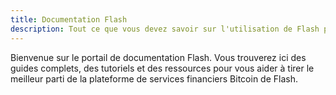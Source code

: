 ```yaml
---
title: Documentation Flash
description: Tout ce que vous devez savoir sur l'utilisation de Flash pour les paiements Bitcoin, le trading et les services financiers dans les Caraïbes et au-delà.
---
```


Bienvenue sur le portail de documentation Flash. Vous trouverez ici des guides complets, des tutoriels et des ressources pour vous aider à tirer le meilleur parti de la plateforme de services financiers Bitcoin de Flash.